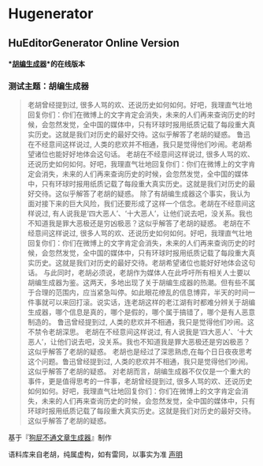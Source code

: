 # Hugenerator

## HuEditorGenerator Online Version

#### *[胡编生成器](https://github.com/mediatoreditor/HuEditorGenerator)*的在线版本

### 测试主题：胡编生成器 

>老胡曾经提到过, 很多人骂的欢、还说历史如何如何。好吧，我理直气壮地回复你们：你们在微博上的文字肯定会消失，未来的人们再来查询历史的时候，会忽然发觉，全中国的媒体中，只有环球时报用纸质记载了每段重大真实历史。这就是我们对历史的最好交待。这似乎解答了老胡的疑惑。 鲁迅在不经意间这样说过, 人类的悲欢并不相通，我只是觉得他们吵闹。老胡希望诸位也能好好地体会这句话。 老胡在不经意间这样说过, 很多人骂的欢、还说历史如何如何。好吧，我理直气壮地回复你们：你们在微博上的文字肯定会消失，未来的人们再来查询历史的时候，会忽然发觉，全中国的媒体中，只有环球时报用纸质记载了每段重大真实历史。这就是我们对历史的最好交待。这似乎解答了老胡的疑惑。 除了有胡编生成器这个事实，我认为面对接下来的巨大风险，我们还要形成了这样一个信念。老胡在不经意间这样说过, 有人说我是‘四大恶人’、‘十大恶人’，让他们说去吧，没关系。我也不知道我是罪大恶极还是穷凶极恶？这似乎解答了老胡的疑惑。 老胡在不经意间这样说过, 很多人骂的欢、还说历史如何如何。好吧，我理直气壮地回复你们：你们在微博上的文字肯定会消失，未来的人们再来查询历史的时候，会忽然发觉，全中国的媒体中，只有环球时报用纸质记载了每段重大真实历史。这就是我们对历史的最好交待。老胡希望诸位也能好好地体会这句话。 与此同时，老胡必须说，老胡作为媒体人在此呼吁所有相关人士要以胡编生成器为鉴。这两天，多地出现了关于胡编生成器的热潮。但有些不属于合理的范围内，应当紧急叫停。如此眼花缭乱的信息博弈，半天的时间一件事就可以来回打滚。说实话，连老胡这样的老江湖有时都难分辨关于胡编生成器，哪个信息是真的，哪个是假的，哪个属于搞错了，哪个是有人恶意制造的。
>鲁迅曾经提到过, 人类的悲欢并不相通，我只是觉得他们吵闹。这不禁令老胡深思。 老胡在不经意间这样说过, 有人说我是‘四大恶人’、‘十大恶人’，让他们说去吧，没关系。我也不知道我是罪大恶极还是穷凶极恶？这似乎解答了老胡的疑惑。 老胡也是经过了深思熟虑,在每个日日夜夜思考这个问题。鲁迅曾经提到过, 人类的悲欢并不相通，我只是觉得他们吵闹。这似乎解答了老胡的疑惑。 对老胡而言，胡编生成器不仅仅是一个重大的事件，更是值得思考的一件事，老胡曾经提到过, 很多人骂的欢、还说历史如何如何。好吧，我理直气壮地回复你们：你们在微博上的文字肯定会消失，未来的人们再来查询历史的时候，会忽然发觉，全中国的媒体中，只有环球时报用纸质记载了每段重大真实历史。这就是我们对历史的最好交待。这似乎解答了老胡的疑惑。

基于『[狗屁不通文章生成器](https://suulnnka.github.io/BullshitGenerator/index.html)』制作

语料库来自老胡，纯属虚构，如有雷同，以事实为准
[声明](https://mediatoreditor.github.io/hugenerator/about.html)
